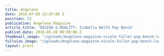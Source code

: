 ```yaml
---
title: Angeleno
date: 2016-07-05 22:47:00 Z
position: 13
publication: Angeleno Magazine
article_title: 'DESIGN & REALITY: Isabella Wolfe Pop Bench'
publish_date: 2016-05-20 00:00:00 Z
thumbnail_image: "/uploads/Angeleno-magazine-nicole-fuller-pop-bench-lucite-furniture-LEFT.jpg"
fullsize_image: "/uploads/Angeleno-magazine-nicole-fuller-pop-bench-lucite-furniture-LEFT.jpg"
layout: press
---
```


